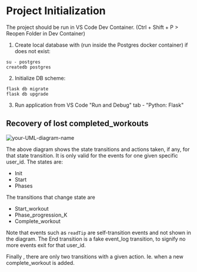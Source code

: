 # Project Initialization

The project should be run in VS Code Dev Container. (Ctrl + Shift + P > Reopen Folder in Dev Container)

1. Create local database with (run inside the Postgres docker container) if does not exist:

```
su - postgres
createdb postgres
```

2. Initialize DB scheme:

```
flask db migrate
flask db upgrade
```

3. Run application from VS Code "Run and Debug" tab - "Python: Flask"


## Recovery of lost completed_workouts

![your-UML-diagram-name](http://www.plantuml.com/plantuml/proxy?cache=no&src=https://raw.githubusercontent.com/frejsoya/dummy/master/state-dia.uml)

The above diagram shows the state transitions and actions taken, if any, for that state transition. It is only  valid for the events for one given specific user_id.
The states are:

- Init
- Start
- Phases

The transitions that change state are
- Start_workout
- Phase_progression_K
- Complete_workout

Note that events such as `readTip` are self-transition events and not shown in the diagram.
The End transition is a fake event_log transition, to signify no more events exit for that user_id.

Finally , there are only two transitions with a given action. Ie. when a new complete_workout is added.













